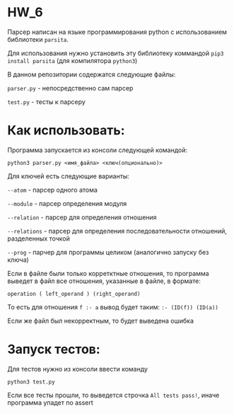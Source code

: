 # HW_6
Парсер написан на языке программирования python с использованием библиотеки `parsita`.

Для использования нужно установить эту библиотеку коммандой `pip3 install parsita` (для компилятора `python3`)

В данном репозитории содержатся следующие файлы:

`parser.py` - непосредственно сам парсер

`test.py` - тесты к парсеру

# Как использовать:

Программа запускается из консоли следующей командой:

`python3 parser.py <имя_файла> <ключ(опционально)>`

Для ключей есть следующие варианты:

`--atom` - парсер одного атома

`--module` - парсер определения модуля

`--relation` - парсер для определения отношения

`--relations` - парсер для определения последовательности отношений, разделенных точкой

`--prog` - парчер для программы целиком (аналогично запуску без ключа)

Если в файле были только корретктные отношения, то программа выведет в файл все отношения, указанные в файле, в формате:

`operation ( left_operand ) (right_operand)`

То есть для отношения `f :- a` вывод будет таким: `:- (ID(f)) (ID(a))`

Если же файл был некорректным, то будет выведена ошибка

# Запуск тестов:

Для тестов нужно из консоли ввести команду

`python3 test.py`

Если все тесты прошли, то выведется строчка `All tests pass!`, иначе программа упадет по assert
